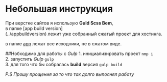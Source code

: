 # Небольшая инструкция 

При верстке сайтов я использую **Guld Scss Bem**,
в папке [app build version] (../appbuildversion) лежит уже собранный сжатый проект для хостинга.

в папке [app](../app) лежат все исходники, не в сжатом виде.



##Нобходимо для работы с *Gulp*
1. инициализировать проект ```nmp i```
2. запустить *Gulp* ```gulp```
3. для того что бы собралась __build__ версия ```gulp build```

_P.S Прошу прощения за то что так долго выполнял работу_
